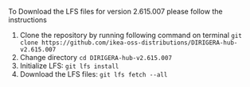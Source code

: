 To Download the LFS files for version 2.615.007 please follow the instructions

1. Clone the repository by running following command on terminal `git clone https://github.com/ikea-oss-distributions/DIRIGERA-hub-v2.615.007`
2. Change directory `cd DIRIGERA-hub-v2.615.007`
3. Initialize LFS: `git lfs install`
4. Download the LFS files: `git lfs fetch --all`
